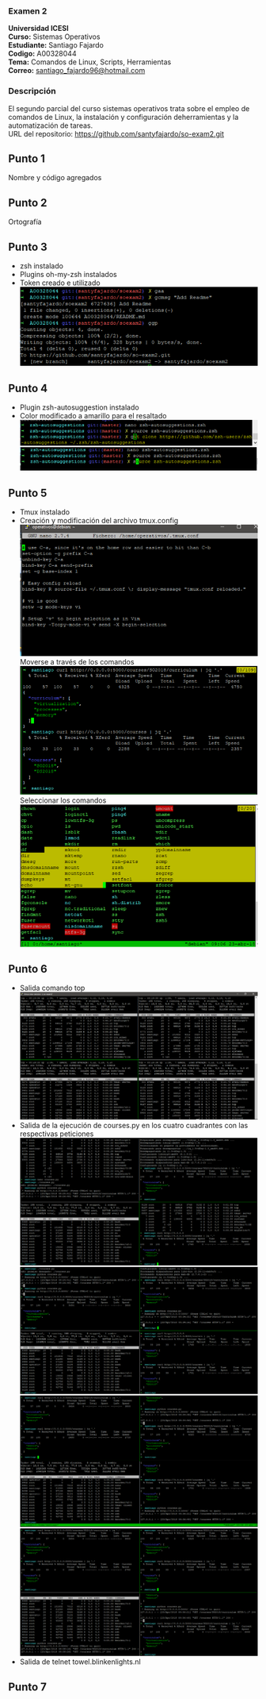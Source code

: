 ### Examen 2
**Universidad ICESI**  
**Curso:** Sistemas Operativos  
**Estudiante:** Santiago Fajardo  
**Codigo:** A00328044  
**Tema:** Comandos de Linux, Scripts, Herramientas  
**Correo:** santiago_fajardo96@hotmail.com

### Descripción
El segundo parcial del curso sistemas operativos trata sobre el empleo de comandos de Linux, la instalación y configuración deherramientas y la automatización de tareas.  
URL del repositorio: https://github.com/santyfajardo/so-exam2.git

## Punto 1
Nombre y código agregados
## Punto 2
Ortografía
## Punto 3
- zsh instalado  
- Plugins oh-my-zsh instalados  
- Token creado e utilizado  
![](Images/subirgit.PNG)
## Punto 4
- Plugin zsh-autosuggestion instalado  
- Color modificado a amarillo para el resaltado  
![](Images/comando1.PNG)
![](Images/comando2.PNG)
## Punto 5
- Tmux instalado  
- Creación y modificación del archivo tmux.config
![](Images/tmuxconfi.PNG)  
Moverse a través de los comandos    
![](Images/videcomandos.PNG)  
Seleccionar los comandos    
![](Images/seleccion.PNG)
## Punto 6
- Salida comando top
![](Images/tmux.PNG)  
- Salida de la ejecución de courses.py en los cuatro cuadrantes con las respectivas peticiones  
![](Images/pedir.PNG)
![](Images/pedir2.PNG)
![](Images/pedir3.PNG)
![](Images/pedir4.PNG)  
- Salida de telnet towel.blinkenlights.nl

## Punto 7
